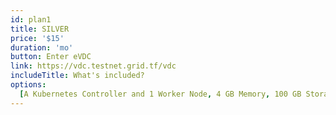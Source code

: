 ```yaml
---
id: plan1
title: SILVER
price: '$15'
duration: 'mo'
button: Enter eVDC
link: https://vdc.testnet.grid.tf/vdc
includeTitle: What's included?
options:
  [A Kubernetes Controller and 1 Worker Node, 4 GB Memory, 100 GB Storage, A Network Gateway]
---
```

